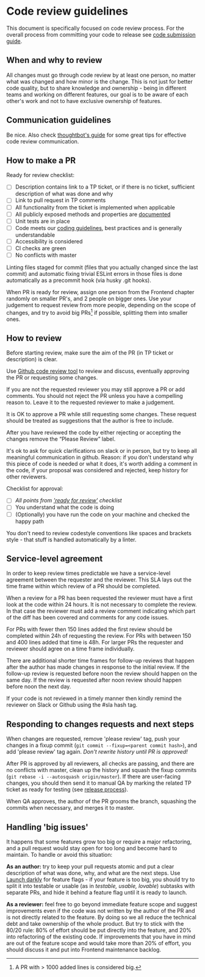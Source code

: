 # Code review guidelines

This document is specifically focused on code review process. For the overall process from committing your code to release see [code submission guide][code-submission].

## When and why to review

All changes must go through code review by at least one person, no matter what was changed and how minor is the change. This is not just for better code quality, but to share knowledge and ownership - being in different teams and working on different features, our goal is to be aware of each other's work and not to have exclusive ownership of features.

## Communication guidelines

Be nice.
Also check [thoughtbot's guide][communication-guidelines] for some great tips for effective code review communication.

## How to make a PR

Ready for review checklist:

- [ ] Description contains link to a TP ticket, or if there is no ticket, sufficient description of what was done and why
- [ ] Link to pull request in TP comments
- [ ] All functionality from the ticket is implemented when applicable
- [ ] All publicly exposed methods and properties are [documented][documentation]
- [ ] Unit tests are in place
- [ ] Code meets our [coding guidelines][coding-guidelines], best practices and is generally understandable
- [ ] Accessibility is considered
- [ ] CI checks are green
- [ ] No conflicts with master

Linting files staged for commit (files that you actually changed since the last commit) and automatic fixing trivial ESLint errors in those files is done automatically as a precommit hook (via husky .git hooks).

When PR is ready for review, assign one person from the Frontend chapter randomly on smaller PR's, and 2 people on bigger ones. Use your judgement to request review from more people, depending on the scope of changes, and try to avoid big PRs[^1] if possible, splitting them into smaller ones.

[^1]: A PR with > 1000 added lines is considered big.

## How to review

Before starting review, make sure the aim of the PR (in TP ticket or description) is clear.

Use [Github code review tool][github-cr-docs] to review and discuss, eventually approving the PR or requesting some changes.

If you are not the requested reviewer you may still approve a PR or add
comments. You should not reject the PR unless you have a compelling reason to.
Leave it to the requested reviewer to make a judgement.

It is OK to approve a PR while still requesting some changes. These request
should be treated as suggestions that the author is free to include.

After you have reviewed the code by either rejecting or accepting the changes
remove the “Please Review” label.

It's ok to ask for quick clarifications on slack or in person, but try to keep all meaningful communication in github. Reason: if you don't understand why this piece of code is needed or what it does, it's worth adding a comment in the code, if your proposal was considered and rejected, keep history for other reviewers.

Checklist for approval:

- [ ] _All points from ['ready for review'](#how-to-make-a-pr) checklist_
- [ ] You understand what the code is doing
- [ ] (Optionally) you have run the code on your machine and checked the happy path

You don't need to review codestyle conventions like spaces and brackets style - that stuff is handled automatically by a linter.

## Service-level agreement

In order to keep review times predictable we have a service-level agreement
between the requester and the reviewer. This SLA lays out the time frame within
which review of a PR should be completed.

When a review for a PR has been requested the reviewer must have a first look at
the code within 24 hours. It is not necessary to complete the review. In that
case the reviewer must add a review comment indicating which part of the diff
has been covered and comments for any code issues.

For PRs with fewer then 150 lines added the first review should be completed
within 24h of requesting the review. For PRs with between 150 and 400 lines
added that time is 48h. For larger PRs the requester and reviewer should agree
on a time frame individually.

There are additional shorter time frames for follow-up reviews that happen after
the author has made changes in response to the initial review. If the follow-up
review is requested before noon the review should happen on the same day. If the
review is requested after noon review should happen before noon the next day.

If your code is not reviewed in a timely manner then kindly remind the
reviewer on Slack or Github using the #sla hash tag.

## Responding to changes requests and next steps

When changes are requested, remove 'please review' tag, push your changes in a fixup commit (`git commit --fixup=<parent commit hash>`), and add 'please review' tag again. _Don't rewrite history until PR is approved!_

After PR is approved by all reviewers, all checks are passing, and there are no conflicts with master, clean up the history and squash the fixup commits (`git rebase -i --autosquash origin/master`). If there are user-facing changes, you should then send it to manual QA by marking the related TP ticket as ready for testing (see [release process][code-submission]).

When QA approves, the author of the PR grooms the branch, squashing the commits when necessary, and merges it to master.

## Handling 'big issues'

It happens that some features grow too big or require a major refactoring, and a pull request would stay open for too long and become hard to maintain. To handle or avoid this situation:

**As an author:** try to keep your pull requests atomic and put a clear description of what was done, why, and what are the next steps. Use [Launch darkly][launch-darkly] for feature flags - if your feature is too big, you should try to split it into testable or usable (as in _testable, usable, lovable_) subtasks with separate PRs, and hide it behind a feature flag until it is ready to launch.

**As a reviewer:** feel free to go beyond immediate feature scope and suggest improvements even if the code was not written by the author of the PR and is not directly related to the feature. By doing so we all reduce the technical debt and take ownership of the whole product. But try to stick with the 80/20 rule: 80% of effort should be put directly into the feature, and 20% into refactoring of the existing code. If improvements that you have in mind are out of the feature scope and would take more than 20% of effort, you should discuss it and put into Frontend maintenance backlog.

[communication-guidelines]: https://github.com/thoughtbot/guides/tree/master/code-review
[documentation]: docs/guides/documentation.md
[github-cr-docs]: https://help.github.com/articles/reviewing-proposed-changes-in-a-pull-request/
[coding-guidelines]: https://github.com/contentful/coding-guidelines
[code-submission]: /docs/guides/code-submission
[launch-darkly]: /docs/guides/a_b_testing
